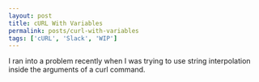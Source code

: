 ```yaml
---
layout: post
title: cURL With Variables
permalink: posts/curl-with-variables
tags: ['cURL', 'Slack', 'WIP']
---
```


I ran into a problem recently when I was trying to use string interpolation inside the arguments of a curl command.


```bash
```
